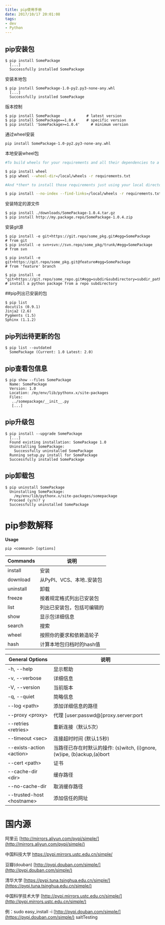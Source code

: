 ```yaml
---
title: pip使用手册
date: 2017/10/17 20:01:08
tags:
- dev
- Python
---
```

## pip安装包

```shell
$ pip install SomePackage
  [...]
  Successfully installed SomePackage
```

<!--more-->

安装本地包

```shell
$ pip install SomePackage-1.0-py2.py3-none-any.whl
  [...]
  Successfully installed SomePackage
```

版本控制

 ```shell
$ pip install SomePackage            # latest version
$ pip install SomePackage==1.0.4     # specific version
$ pip install 'SomePackage>=1.0.4'     # minimum version
 ```

通过wheel安装

```shell
pip install SomePackage-1.0-py2.py3-none-any.whl
```

本地安装wheel包
```bash
#To build wheels for your requirements and all their dependencies to a local directory:

$ pip install wheel
$ pip wheel --wheel-dir=/local/wheels -r requirements.txt

#And *then* to install those requirements just using your local directory of wheels (and not from PyPI):

$ pip install --no-index --find-links=/local/wheels -r requirements.txt
```

安装特定的源文件

```shell
$ pip install ./downloads/SomePackage-1.0.4.tar.gz
$ pip install http://my.package.repo/SomePackage-1.0.4.zip
```

安装git源

```shell
$ pip install -e git+https://git.repo/some_pkg.git#egg=SomePackage          # from git
$ pip install -e svn+svn://svn.repo/some_pkg/trunk/#egg=SomePackage         # from svn

$ pip install -e git+https://git.repo/some_pkg.git@feature#egg=SomePackage  
# from 'feature' branch

$ pip install -e "git+https://git.repo/some_repo.git#egg=subdir&subdirectory=subdir_path" # install a python package from a repo subdirectory
```

##pip列出已安装的包

```
$ pip list
docutils (0.9.1)
Jinja2 (2.6)
Pygments (1.5)
Sphinx (1.1.2)
```

## pip列出待更新的包

```
$ pip list --outdated
  SomePackage (Current: 1.0 Latest: 2.0)
```

## pip查看包信息

```
$ pip show --files SomePackage
  Name: SomePackage
  Version: 1.0
  Location: /my/env/lib/pythonx.x/site-packages
  Files:
   ../somepackage/__init__.py
   [...]
```

## pip升级包

```
$ pip install --upgrade SomePackage
  [...]
  Found existing installation: SomePackage 1.0
  Uninstalling SomePackage:
    Successfully uninstalled SomePackage
  Running setup.py install for SomePackage
  Successfully installed SomePackage
```

## pip卸载包

```
$ pip uninstall SomePackage
  Uninstalling SomePackage:
    /my/env/lib/pythonx.x/site-packages/somepackage
  Proceed (y/n)? y
  Successfully uninstalled SomePackage
```

# pip参数解释

**Usage**

```
pip <command> [options]
```

| Commands  | 说明                |
| --------- | ----------------- |
| install   | 安装                |
| download  | 从PyPI、VCS、本地..安装包 |
| uninstall | 卸载                |
| freeze    | 按着规定格式列出已安装包      |
| list      | 列出已安装包，包括可编辑的     |
| show      | 显示包详细信息           |
| search    | 搜索                |
| wheel     | 按照你的要求和依赖造轮子      |
| hash      | 计算本地包归档时的hash值    |



| General Options            | 说明                                       |
| -------------------------- | ---------------------------------------- |
| -h, --help                 | 显示帮助                                     |
| -v, --verbose              | 详细信息                                     |
| -V, --version              | 当前版本                                     |
| -q, --quiet                | 简略信息                                     |
| --log \<path>              | 添加详细信息的路径                                |
| --proxy \<proxy>           | 代理  [user:passwd@]proxy.server:port      |
| --retries \<retries>       | 重新连接（默认5次）                               |
| --timeout \<sec>           | 连接超时时间 (默认15秒)                           |
| --exists-action \<action>  | 当路径已存在时默认的操作: (s)witch, (i)gnore, (w)ipe, (b)ackup,(a)bort |
| --cert \<path>             | 证书                                       |
| --cache-dir \<dir>         | 缓存路径                                     |
| --no-cache-dir             | 取消缓存路径                                   |
| --trusted-host \<hostname> | 添加信任的网址                                  |

# 国内源

阿里云 [http://mirrors.aliyun.com/pypi/simple/](http://mirrors.aliyun.com/pypi/simple/)

中国科技大学 [https://pypi.mirrors.ustc.edu.cn/simple/ ](https://pypi.mirrors.ustc.edu.cn/simple/%20)

豆瓣(douban) [http://pypi.douban.com/simple/](http://pypi.douban.com/simple/) 

清华大学 [https://pypi.tuna.tsinghua.edu.cn/simple/](https://pypi.tuna.tsinghua.edu.cn/simple/)

中国科学技术大学 [http://pypi.mirrors.ustc.edu.cn/simple/](http://pypi.mirrors.ustc.edu.cn/simple/)

例：sudo easy_install -i [http://pypi.douban.com/simple/](https://pypi.douban.com/simple/) saltTesting